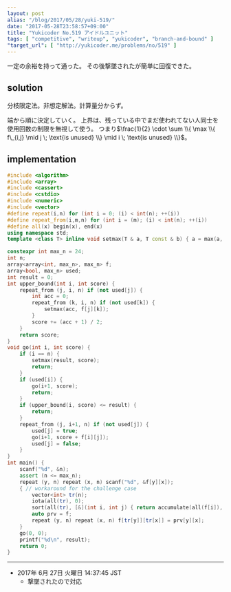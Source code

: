 ```yaml
---
layout: post
alias: "/blog/2017/05/28/yuki-519/"
date: "2017-05-28T23:58:57+09:00"
title: "Yukicoder No.519 アイドルユニット"
tags: [ "competitive", "writeup", "yukicoder", "branch-and-bound" ]
"target_url": [ "http://yukicoder.me/problems/no/519" ]
---
```


一定の余裕を持って通った。
その後撃墜されたが簡単に回復できた。

## solution

分枝限定法。非想定解法。計算量分からず。

端から順に決定していく。
上界は、残っている中でまだ使われてない人同士を使用回数の制限を無視して使う。
つまり$\frac{1}{2} \cdot \sum \\{ \max \\{ f\_{i,j} \mid j \; \text{is unused} \\} \mid i \; \text{is unused} \\}$。

## implementation

``` c++
#include <algorithm>
#include <array>
#include <cassert>
#include <cstdio>
#include <numeric>
#include <vector>
#define repeat(i,n) for (int i = 0; (i) < int(n); ++(i))
#define repeat_from(i,m,n) for (int i = (m); (i) < int(n); ++(i))
#define all(x) begin(x), end(x)
using namespace std;
template <class T> inline void setmax(T & a, T const & b) { a = max(a, b); }

constexpr int max_n = 24;
int n;
array<array<int, max_n>, max_n> f;
array<bool, max_n> used;
int result = 0;
int upper_bound(int i, int score) {
    repeat_from (j, i, n) if (not used[j]) {
        int acc = 0;
        repeat_from (k, i, n) if (not used[k]) {
            setmax(acc, f[j][k]);
        }
        score += (acc + 1) / 2;
    }
    return score;
}
void go(int i, int score) {
    if (i == n) {
        setmax(result, score);
        return;
    }
    if (used[i]) {
        go(i+1, score);
        return;
    }
    if (upper_bound(i, score) <= result) {
        return;
    }
    repeat_from (j, i+1, n) if (not used[j]) {
        used[j] = true;
        go(i+1, score + f[i][j]);
        used[j] = false;
    }
}
int main() {
    scanf("%d", &n);
    assert (n <= max_n);
    repeat (y, n) repeat (x, n) scanf("%d", &f[y][x]);
    { // workaround for the challenge case
        vector<int> tr(n);
        iota(all(tr), 0);
        sort(all(tr), [&](int i, int j) { return accumulate(all(f[i]), 0) > accumulate(all(f[j]), 0); });
        auto prv = f;
        repeat (y, n) repeat (x, n) f[tr[y]][tr[x]] = prv[y][x];
    }
    go(0, 0);
    printf("%d\n", result);
    return 0;
}
```

---

-   2017年  6月 27日 火曜日 14:37:45 JST
    -   撃墜されたので対応
